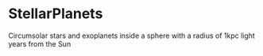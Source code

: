 # StellarPlanets
Сircumsolar stars and exoplanets inside a sphere with a radius of 1kpc light years from the Sun
